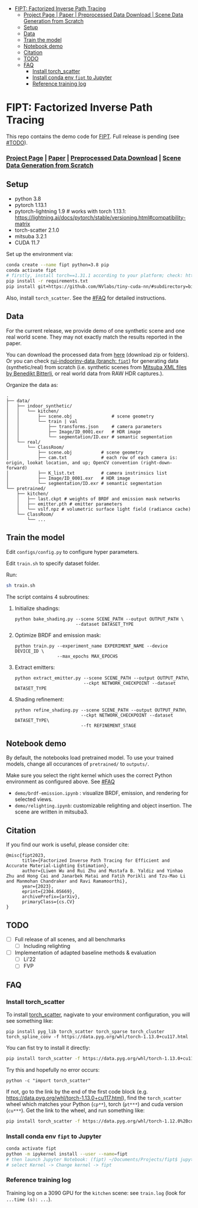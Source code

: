 <!--Generate the TOC via: -->
<!-- (bash) ../gh-md-toc --insert README.md-->
<!--See https://github.com/ekalinin/github-markdown-toc#readme-->

<!--ts-->
- [FIPT: Factorized Inverse Path Tracing](#fipt-factorized-inverse-path-tracing)
    - [Project Page | Paper | Preprocessed Data Download | Scene Data Generation from Scratch](#project-page--paper--preprocessed-data-download--scene-data-generation-from-scratch)
  - [Setup](#setup)
  - [Data](#data)
  - [Train the model](#train-the-model)
  - [Notebook demo](#notebook-demo)
  - [Citation](#citation)
  - [TODO](#todo)
  - [FAQ](#faq)
    - [Install torch\_scatter](#install-torch_scatter)
    - [Install conda env `fipt` to Jupyter](#install-conda-env-fipt-to-jupyter)
    - [Reference training log](#reference-training-log)

<!-- Created by https://github.com/ekalinin/github-markdown-toc -->
<!-- Added by: ruizhu, at: Thu Apr 13 04:43:32 PM PDT 2023 -->

<!--te-->

# FIPT: Factorized Inverse Path Tracing

This repo contains the demo code for [FIPT](https://jerrypiglet.github.io/fipt-ucsd/). Full release is pending (see [#TODO](#todo)).

### [Project Page](https://jerrypiglet.github.io/fipt-ucsd/) | [Paper](https://arxiv.org/abs/2304.05669) | [Preprocessed Data Download](https://mclab.ucsd.edu/FIPT_data_release/) | [Scene Data Generation from Scratch](https://github.com/Jerrypiglet/rui-indoorinv-data/tree/fipt)

## Setup

* python 3.8
* pytorch 1.13.1
* pytorch-lightning 1.9 # works with torch 1.13.1: https://lightning.ai/docs/pytorch/stable/versioning.html#compatibility-matrix
* torch-scatter 2.1.0
* mitsuba 3.2.1
* CUDA 11.7

Set up the environment via:

``` bash
conda create --name fipt python=3.8 pip
conda activate fipt
# firstly, install torch==1.31.1 according to your platform; check: https://pytorch.org/get-started/previous-versions/
pip install -r requirements.txt
pip install git+https://github.com/NVlabs/tiny-cuda-nn/#subdirectory=bindings/torch # tested with tinycudann-1.7
```

Also, install `torch_scatter`. See the [#FAQ](#faq) for detailed instructions.

## Data

For the current release, we provide demo of one synthetic scene and one real world scene. They may not exactly match the results reported in the paper.

You can download the processed data from [here](https://mclab.ucsd.edu/FIPT_data_release/) (download zip or folders). Or you can check [rui-indoorinv-data (branch: `fipt`)](https://github.com/Jerrypiglet/rui-indoorinv-data/tree/fipt) for generating data (synthetic/real) from scratch (i.e. synthetic scenes from [Mitsuba XML files by Benedikt Bitterli](https://benedikt-bitterli.me/resources/), or real world data from RAW HDR captures.).

Organize the data as:

<!-- https://tree.nathanfriend.io -->

<!-- - data
  - indoor_synthetic
    - kitchen
      - scene.obj             # scene geometry
      - train | val
        - transforms.json     # camera parameters
        - Image/ID_0001.exr   # HDR image
        - segmentation/ID.exr # semantic segmentation
  - real
    - ClassRoom
      - scene.obj           # scene geometry
      - cam.txt             # each row of each camera is: origin, lookat location, and up; OpenCV convention (right-down-forward)
      - K_list.txt          # camera instrinsics list
      - Image/ID_0001.exr   # HDR image
      - segmentation/ID.exr # semantic segmentation

- pretrained
  - kitchen
    - last.ckpt # weights of BRDF and emission mask networks
    - emitter.pth # emitter parameters
    - vslf.npz # volumetric surface light field (radiance cache)
  - ClassRoom
    - ... -->

```
.
├── data/
│   ├── indoor_synthetic/
│   │   └── kitchen/
│   │       ├── scene.obj               # scene geometry
│   │       └── train | val
│   │           ├── transforms.json     # camera parameters
│   │           ├── Image/ID_0001.exr   # HDR image
│   │           └── segmentation/ID.exr # semantic segmentation
│   └── real/
│       └── ClassRoom/
│           ├── scene.obj           # scene geometry
│           ├── cam.txt             # each row of each camera is: origin, lookat location, and up; OpenCV convention (right-down-forward)
│           ├── K_list.txt          # camera instrinsics list
│           ├── Image/ID_0001.exr   # HDR image
│           └── segmentation/ID.exr # semantic segmentation
└── pretrained/
    ├── kitchen/
    │   ├── last.ckpt # weights of BRDF and emission mask networks
    │   ├── emitter.pth # emitter parameters
    │   └── vslf.npz # volumetric surface light field (radiance cache)
    └── ClassRoom/
        └── ...
```

<!-- The camera intrinsic and extrinsic are in OpenCV coordinate system (right-down-forward). -->

<!-- The semantic segmentation mask is obtained using [Mask2Former](https://github.com/facebookresearch/Mask2Former), then fused to scene geometry by running:

```
python utils/fuse_segmentation.py --scene SCENE_PATH --dataset DATASET_TYPE
``` -->

## Train the model

Edit `configs/config.py` to configure hyper parameters.

Edit `train.sh` to specify dataset folder.

Run:

``` bash
sh train.sh
```

The script contains 4 subroutines:

1. Initialize shadings:

   ```
   python bake_shading.py --scene SCENE_PATH --output OUTPUT_PATH \
                          --dataset DATASET_TYPE
   ```

2. Optimize BRDF and emission mask:

   ```
   python train.py --experiment_name EXPERIMENT_NAME --device DEVICE_ID \
                   --max_epochs MAX_EPOCHS
   ```

3. Extract emitters:

   ```
   python extract_emitter.py --scene SCENE_PATH --output OUTPUT_PATH\
                             --ckpt NETWORK_CHECKPOINT --dataset DATASET_TYPE
   ```

4. Shading refinement:

   ```
   python refine_shading.py --scene SCENE_PATH --output OUTPUT_PATH\
                            --ckpt NETWORK_CHECKPOINT --dataset DATASET_TYPE\
                            --ft REFINEMENT_STAGE
   ```

## Notebook demo

By default, the notebooks load pretrained model. To use your trained models, change all occurances of `pretrained/` to `outputs/`.

Make sure you select the right kernel which uses the correct Python environment as configured above. See [#FAQ](#install-conda-env-to-jupyter)

* `demo/brdf-emission.ipynb` : visualize BRDF, emission, and rendering for selected views.
* `demo/relighting.ipynb`: customizable relighting and object insertion. The scene are written in mitsuba3.

## Citation

If you find our work is useful, please consider cite:

```
@misc{fipt2023,
      title={Factorized Inverse Path Tracing for Efficient and Accurate Material-Lighting Estimation}, 
      author={Liwen Wu and Rui Zhu and Mustafa B. Yaldiz and Yinhao Zhu and Hong Cai and Janarbek Matai and Fatih Porikli and Tzu-Mao Li and Manmohan Chandraker and Ravi Ramamoorthi},
      year={2023},
      eprint={2304.05669},
      archivePrefix={arXiv},
      primaryClass={cs.CV}
}
```

## TODO
- [ ] Full release of all scenes, and all benchmarks
  - [ ] Including relighting
- [ ] Implementation of adapted baseline methods & evaluation
  - [ ] Li'22
  - [ ] FVP

## FAQ

### Install torch_scatter

To install [torch_scatter](https://pytorch-geometric.readthedocs.io/en/latest/install/installation.html), nagivate to your environment configuration, you will see something like:

```
pip install pyg_lib torch_scatter torch_sparse torch_cluster torch_spline_conv -f https://data.pyg.org/whl/torch-1.13.0+cu117.html
```

You can fist try to install it directly:

``` bash
pip install torch_scatter -f https://data.pyg.org/whl/torch-1.13.0+cu117.html
```

Try this and hopefully no error occurs:

```
python -c "import torch_scatter"
```

If not, go to the link by the end of the first code block (e.g. https://data.pyg.org/whl/torch-1.13.0+cu117.html), find the `torch_scatter` wheel which matches your Python (`cp**`), torch (`pt***`) and cuda version (`cu***`). Get the link to the wheel, and run something like:

``` bash
pip install torch_scatter -f https://data.pyg.org/whl/torch-1.12.0%2Bcu113/torch_scatter-2.1.0%2Bpt112cu113-cp38-cp38-linux_x86_64.whl
```

### Install conda env `fipt` to Jupyter

``` bash
conda activate fipt
python -m ipykernel install --user --name=fipt
# then launch Jupyter Notebook: (fipt) ~/Documents/Projects/fipt$ jupyter notebook
# select Kernel -> Change kernel -> fipt
```

### Reference training log

Training log on a 3090 GPU for the `kitchen` scene: see `train.log` (look for `...time (s): ...`).